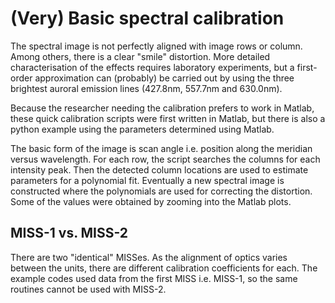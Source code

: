 # (Very) Basic spectral calibration

The spectral image is not perfectly aligned with image rows or column. Among others, there is a clear "smile" distortion. 
More detailed characterisation of the effects requires laboratory experiments, but a first-order approximation can (probably)
be carried out by using the three brightest auroral emission lines (427.8nm, 557.7nm and 630.0nm).

Because the researcher needing the calibration prefers to work in Matlab, these quick calibration scripts were first written in Matlab, but there
is also a python example using the parameters determined using Matlab. 

The basic form of the image is scan angle i.e. position along the meridian versus wavelength. For each row, the script searches the columns for each intensity peak.
Then the detected column locations are used to estimate parameters for a polynomial fit. Eventually a new spectral image is constructed where the polynomials are used
for correcting the distortion. Some of the values were obtained by zooming into the Matlab plots.

## MISS-1 vs. MISS-2

There are two "identical" MISSes. As the alignment of optics varies between the units, there are different calibration coefficients for each. The example codes
used data from the first MISS i.e. MISS-1, so the same routines cannot be used with MISS-2. 
